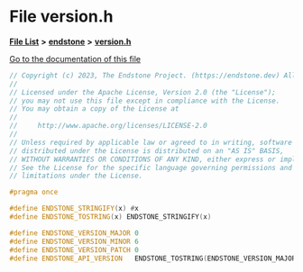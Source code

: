 

# File version.h

[**File List**](files.md) **>** [**endstone**](dir_6cf277b678674f97c7a2b6b3b2447b33.md) **>** [**version.h**](version_8h.md)

[Go to the documentation of this file](version_8h.md)


```C++
// Copyright (c) 2023, The Endstone Project. (https://endstone.dev) All Rights Reserved.
//
// Licensed under the Apache License, Version 2.0 (the "License");
// you may not use this file except in compliance with the License.
// You may obtain a copy of the License at
//
//     http://www.apache.org/licenses/LICENSE-2.0
//
// Unless required by applicable law or agreed to in writing, software
// distributed under the License is distributed on an "AS IS" BASIS,
// WITHOUT WARRANTIES OR CONDITIONS OF ANY KIND, either express or implied.
// See the License for the specific language governing permissions and
// limitations under the License.

#pragma once

#define ENDSTONE_STRINGIFY(x) #x
#define ENDSTONE_TOSTRING(x) ENDSTONE_STRINGIFY(x)

#define ENDSTONE_VERSION_MAJOR 0
#define ENDSTONE_VERSION_MINOR 6
#define ENDSTONE_VERSION_PATCH 0
#define ENDSTONE_API_VERSION   ENDSTONE_TOSTRING(ENDSTONE_VERSION_MAJOR) "." ENDSTONE_TOSTRING(ENDSTONE_VERSION_MINOR)
```


